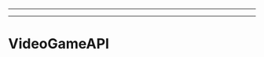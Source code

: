 --------------------------------------------------
-------------------------------------------------------
# VideoGameAPI
